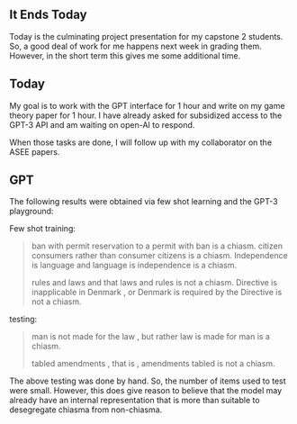 ## It Ends Today

Today is the culminating project presentation for my capstone 2 students. So, a good deal of work for me happens next week in grading them. However, in the short term this gives me some additional time. 

## Today

My goal is to work with the GPT interface for 1 hour and write on my game theory paper for 1 hour. I have already asked for subsidized access to the GPT-3 API and am waiting on open-AI to respond. 

When those tasks are done, I will follow up with my collaborator on the ASEE papers.

## GPT

The following results were obtained via few shot learning and the GPT-3 playground:

Few shot training:

> ban with permit reservation to a permit with ban is a chiasm.
> citizen consumers rather than consumer citizens is a chiasm.
> Independence is language and language is independence is a chiasm.
>
> rules and laws and that laws and rules is not a chiasm.
> Directive is inapplicable in Denmark , or Denmark is required by the Directive is not a chiasm.

testing: 

> man is not made for the law , but rather law is made for man is a chiasm.
>
> tabled amendments , that is , amendments tabled is not a chiasm.

The above testing was done by hand. So, the number of items used to test were small. However, this does give reason to believe that the model may already have an internal representation that is more than suitable to desegregate chiasma from non-chiasma. 


